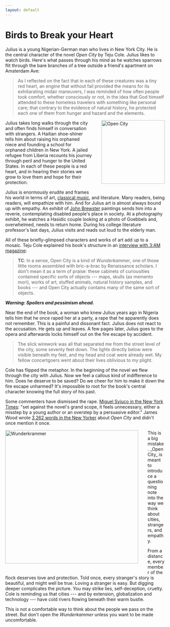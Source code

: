 ```yaml
---
layout: default
---
```

Birds to Break your Heart
================================

Julius is a young Nigerian-German man who lives in New York City. He is the central character of the novel _Open City_ by Teju Cole. Julius likes to watch birds. Here's what passes through his mind as he watches sparrows flit through the bare branches of a tree outside a friend's apartment on Amsterdam Ave:

> As I reflected on the fact that in each of these creatures was a tiny red heart, an engine that without fail provided the means for its exhiliarating midair maneuvers, I was reminded of how often people took comfort, whether consciously or not, in the idea that God himself attended to these homeless travelers with something like personal care; that contrary to the evidence of natural history, he protected each one of them from hunger and hazard and the elements.

<img src="http://tjhoiland.com/wordpress/wp-content/uploads/2012/02/open_city_-_teju_cole.jpg" alt="Open City" style="width: 200px; float: right; margin-left: 30px; margin-bottom: 30px;"/>
Julius takes long walks through the city and often finds himself in conversation with strangers. A Haitian shoe-shiner tells him about raising his orphaned niece and founding a school for orphaned children in New York. A jailed refugee from Liberia recounts his journey through peril and hunger to the United States. In each of these people is a red heart, and in hearing their stories we grow to love them and hope for their protection.  

Julius is enormously erudite and frames his world in terms of art, [classical music](http://open.spotify.com/user/1212725843/playlist/33xDAzlAwuDLu65LShoBUq), and literature. Many readers, being readers, will empathize with him. And for Julius art is almost always bound up with empathy. An exhibit of [John Brewster](http://en.wikipedia.org/wiki/John_Brewster,_Jr.) paintings sends him into a reverie, contemplating disabled people's place in society. At a photography exhibit, he watches a Hasidic couple looking at a photo of Goebbels and, overwhelmed, needs to return home. During his college literature professor's last days, Julius visits and reads out loud to the elderly man.

All of these briefly-glimpsed characters and works of art add up to a mosaic. Teju Cole explained his book's structure in an [interview with 3:AM magazine](http://www.3ammagazine.com/3am/palimpsest-city):

> __TC__: In a sense, Open City is a kind of _Wunderkammer_, one of those little rooms assembled with bric-a-brac by Renaissance scholars. I don't mean it as a term of praise: these cabinets of curiousities contained specific sorts of objects --- maps, skulls (as memento mori), works of art, stuffed animals, natural history samples, and books --- and Open City actually contains many of the same sort of objects. 

___Warning: Spoilers and pessimism ahead.___

Near the end of the book, a woman who knew Julius years ago in Nigeria tells him that he once raped her at a party, a rape that he apparently does not remember. This is a painful and dissonant fact. Julius does not react to the accusation. He gets up and leaves. A few pages later, Julius goes to the opera and afterwards locks himself out on the fire escape by accident.

> The slick wirework was all that separated me from the street level of the city, some seventy feet down. The lights directly below were visible beneath my feet, and my head and coat were already wet. My fellow concertgoers went about their lives oblivious to my plight. 

Cole has flipped the metaphor. In the beginning of the novel we flew through the city with Julius. Now we feel a callous kind of indifference to him. Does he deserve to be saved? Do we cheer for him to make it down the fire escape unharmed? It's impossible to root for the book's central character knowing the full story of his past. 

Some commenters have dismissed the rape. [Miguel Syjuco in the New York Times](http://www.nytimes.com/2011/02/27/books/review/Syjuco-t.html?pagewanted=all&_r=0): "set against the novel's grand scope, it feels unnecessary, either a misstep by a young author or an overstep by a persuasive editor." James Wood wrote [3,262 words in the New Yorker](http://www.newyorker.com/arts/critics/books/2011/02/28/110228crbo_books_wood?currentPage=all) about _Open City_ and didn't once mention it once. 

<img src="http://1.bp.blogspot.com/--vGyOGISGbI/T0N5w_Hex_I/AAAAAAAADsE/eQMzZF9TJMQ/s1600/Wunderkammer+1599.jpg" alt="Wunderkrammer" style="width: 420px; float: left; margin-right: 30px; margin-bottom: 30px;"/>
This is a big mistake. _Open City_ is meant to introduce a questioning note into the way we think about cities, strangers, and empathy. 

From a distance, every member of the flock deserves love and protection. Told once, every stranger's story is beautiful, and might well be true. Loving a stranger is easy. But digging deeper complicates the picture. You may strike lies, self-deception, cruelty. Cole is reminding us that cities --- and by extension, globalization and technology --- have cold rivers flowing beneath their warm bustle.

This is not a comfortable way to think about the people we pass on the street. But don't open the _Wunderkammer_ unless you want to be made uncomfortable. 

